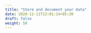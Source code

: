 ```yaml
---
title: "Store and document your data"
date: 2020-11-11T22:01:14+05:30
draft: false
weight: 50
---
```

